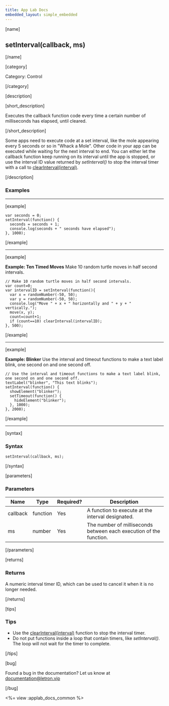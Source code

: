 ```yaml
---
title: App Lab Docs
embedded_layout: simple_embedded
---
```


[name]

## setInterval(callback, ms)

[/name]

[category]

Category: Control

[/category]

[description]

[short_description]

Executes the callback function code every time a certain number of milliseconds has elapsed, until cleared.

[/short_description]

Some apps need to execute code at a set interval, like the mole appearing every 5 seconds or so in "Whack a Mole". Other code in your app can be executed while waiting for the next interval to end. You can either let the callback function keep running on its interval until the app is stopped, or use the interval ID value returned by *setInterval()* to stop the interval timer with a call to [clearInterval(interval)](/applab/docs/clearInterval).

[/description]

### Examples
____________________________________________________

[example]

```
var seconds = 0;
setInterval(function() {
  seconds = seconds + 1;
  console.log(seconds + " seconds have elapsed");
}, 1000);
```

[/example]

____________________________________________________

[example]

**Example: Ten Timed Moves** Make 10 random turtle moves in half second intervals.

```
// Make 10 random turtle moves in half second intervals. 
var count=0;
var intervalID = setInterval(function(){
  var x = randomNumber(-50, 50);
  var y = randomNumber(-50, 50);
  console.log("Move " + x + " horizontally and " + y + " vertically.");
  move(x, y);
  count=count+1;
  if (count==10) clearInterval(intervalID);
}, 500);
```

[/example]

____________________________________________________

[example]

**Example: Blinker** Use the interval and timeout functions to make a text label blink, one second on and one second off.

```
// Use the interval and timeout functions to make a text label blink, one second on and one second off.
textLabel("blinker", "This text blinks");
setInterval(function() {
  showElement("blinker");
  setTimeout(function() {
    hideElement("blinker");
  }, 1000);
}, 2000);
```

[/example]

____________________________________________________

[syntax]

### Syntax

```
setInterval(callback, ms);
```

[/syntax]

[parameters]

### Parameters

| Name  | Type | Required? | Description |
|-----------------|------|-----------|-------------|
| callback | function | Yes | A function to execute at the interval designated. |
| ms | number | Yes | The number of milliseconds between each execution of the function. |

[/parameters]

[returns]

### Returns
A numeric interval timer ID, which can be used to cancel it when it is no longer needed.

[/returns]

[tips]

### Tips
- Use the [clearInterval(interval)](/applab/docs/clearInterval) function to stop the interval timer.
- Do not put functions inside a loop that contain timers, like *setInterval()*. The loop will not wait for the timer to complete.

[/tips]

[bug]

Found a bug in the documentation? Let us know at documentation@letron.vip

[/bug]

<%= view :applab_docs_common %>
